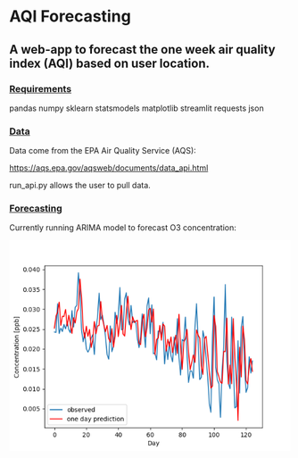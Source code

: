 # AQI Forecasting

## A web-app to forecast the one week air quality index (AQI) based on user location. 

### <ins>Requirements</ins>

pandas
numpy
sklearn
statsmodels
matplotlib
streamlit
requests
json

### <ins>Data</ins>

Data come from the EPA Air Quality Service (AQS):

https://aqs.epa.gov/aqsweb/documents/data_api.html

run_api.py allows the user to pull data.

### <ins>Forecasting</ins>

Currently running ARIMA model to forecast O3 concentration:

![O3 2019 Prediction](./o3-2019-prediction.png?raw=true)
